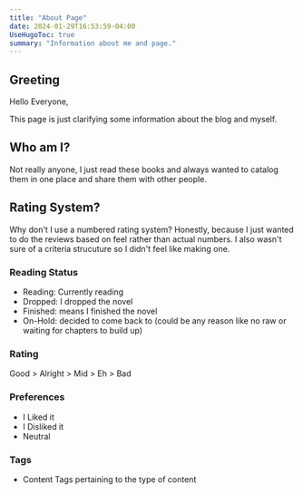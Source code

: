 ```yaml
---
title: "About Page"
date: 2024-01-29T16:53:59-04:00
UseHugoToc: true
summary: "Information about me and page."
---
```


## Greeting

Hello Everyone,

This page is just clarifying some information about the blog and myself.

## Who am I?

Not really anyone, I just read these books and always wanted to catalog them in one place and share them with other people.

## Rating System?

Why don't I use a numbered rating system? Honestly, because I just wanted to do the reviews based on feel rather than actual numbers. I also wasn't sure of a criteria strucuture so I didn't feel like making one.

### Reading Status

- Reading: Currently reading
- Dropped: I dropped the novel
- Finished: means I finished the novel
- On-Hold: decided to come back to (could be any reason like no raw or waiting for chapters to build up)

### Rating

Good > Alright > Mid > Eh > Bad

### Preferences
- I Liked it
- I Disliked it
- Neutral

### Tags
- Content Tags pertaining to the type of content
